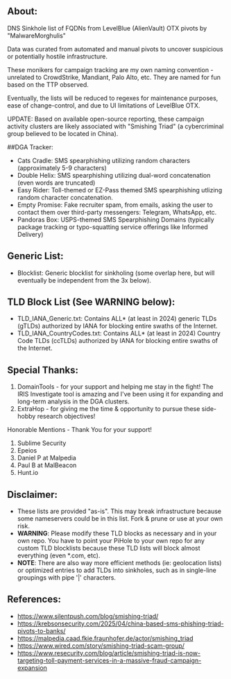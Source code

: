 ## About:
DNS Sinkhole list of FQDNs from LevelBlue (AlienVault) OTX pivots by "MalwareMorghulis"

Data was curated from automated and manual pivots to uncover suspicious or potentially hostile infrastructure.

These monikers for campaign tracking are my own naming convention - unrelated to CrowdStrike, Mandiant, Palo Alto, etc. They are named for fun based on the TTP observed.

Eventually, the lists will be reduced to regexes for maintenance purposes, ease of change-control, and due to UI limitations of LevelBlue OTX.

UPDATE: Based on available open-source reporting, these campaign activity clusters are likely associated with "Smishing Triad" (a cybercriminal group believed to be located in China).

##DGA Tracker:
- Cats Cradle: SMS spearphishing utilizing random characters (approximately 5-9 characters)
- Double Helix: SMS spearphishing utilizing dual-word concatenation (even words are truncated)
- Easy Rider: Toll-themed or EZ-Pass themed SMS spearphishing utlizing random character concatenation.
- Empty Promise: Fake recruiter spam, from emails, asking the user to contact them over third-party messengers: Telegram, WhatsApp, etc.
- Pandoras Box: USPS-themed SMS Spearphishing Domains (typically package tracking or typo-squatting service offerings like Informed Delivery)

## Generic List:
- Blocklist: Generic blocklist for sinkholing (some overlap here, but will eventually be independent from the 3x below).

## TLD Block List (See WARNING below):
- TLD_IANA_Generic.txt: Contains ALL* (at least in 2024) generic TLDs (gTLDs) authorized by IANA for blocking entire swaths of the Internet.
- TLD_IANA_CountryCodes.txt: Contains ALL* (at least in 2024) Country Code TLDs (ccTLDs) authorized by IANA for blocking entire swaths of the Internet.

## Special Thanks:
1) DomainTools - for your support and helping me stay in the fight! The IRIS Investigate tool is amazing and I've been using it for expanding and long-term analysis in the DGA clusters.
2) ExtraHop - for giving me the time & opportunity to pursue these side-hobby research objectives!

Honorable Mentions - Thank You for your support!
1) Sublime Security
2) Epeios
3) Daniel P at Malpedia
4) Paul B at MalBeacon
5) Hunt.io

## Disclaimer:
- These lists are provided "as-is". This may break infrastructure because some nameservers could be in this list. Fork & prune or use at your own risk.
- **WARNING**: Please modify these TLD blocks as necessary and in your own repo. You have to point your PiHole to your own repo for any custom TLD blocklists because these TLD lists will block almost everything (even *.com, etc).
- **NOTE**: There are also way more efficient methods (ie: geolocation lists) or optimized entries to add TLDs into sinkholes, such as in single-line groupings with pipe '|' characters.

## References:
- https://www.silentpush.com/blog/smishing-triad/
- https://krebsonsecurity.com/2025/04/china-based-sms-phishing-triad-pivots-to-banks/
- https://malpedia.caad.fkie.fraunhofer.de/actor/smishing_triad
- https://www.wired.com/story/smishing-triad-scam-group/
- https://www.resecurity.com/blog/article/smishing-triad-is-now-targeting-toll-payment-services-in-a-massive-fraud-campaign-expansion

